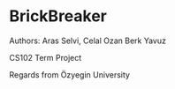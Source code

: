 # BrickBreaker
Authors: Aras Selvi, Celal Ozan Berk Yavuz

CS102 Term Project

Regards from Özyegin University
